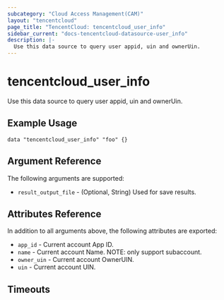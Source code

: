 ```yaml
---
subcategory: "Cloud Access Management(CAM)"
layout: "tencentcloud"
page_title: "TencentCloud: tencentcloud_user_info"
sidebar_current: "docs-tencentcloud-datasource-user_info"
description: |-
  Use this data source to query user appid, uin and ownerUin.
---
```


# tencentcloud_user_info

Use this data source to query user appid, uin and ownerUin.

## Example Usage

```hcl
data "tencentcloud_user_info" "foo" {}
```

## Argument Reference

The following arguments are supported:

* `result_output_file` - (Optional, String) Used for save results.

## Attributes Reference

In addition to all arguments above, the following attributes are exported:

* `app_id` - Current account App ID.
* `name` - Current account Name. NOTE: only support subaccount.
* `owner_uin` - Current account OwnerUIN.
* `uin` - Current account UIN.


## Timeouts

<no value>


